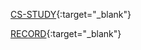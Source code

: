 [CS-STUDY](https://github.com/empodi/CS-study){:target="\_blank"}

[RECORD](https://fragrant-chameleon-864.notion.site/fed561c388b54941ba9739990172c4ce){:target="\_blank"}
